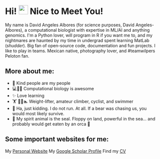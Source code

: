 # Hi! <img src="https://media.giphy.com/media/hvRJCLFzcasrR4ia7z/giphy.gif" width="30px"> Nice to Meet You!

My name is David Angeles Albores (for science purposes, David Angeles-Albores), a computational biologist with expertise in ML/AI and anything genomics. I'm a Python lover, will program in R if you want me to, and my nightmares are haunted by my time in undergrad spent learning MatLab (_shudder_). Big fan of open-source code, documentation and fun projects. I like to play in teams. Mexican native, photography lover, and #teamwilpers Peloton fan.

## More about me:
- 💜 Kind people are my people
- 💻👨‍🔬 Computational biology is awesome
- ✨ Love learning
- 🏋️ 🧗🚴🏊 Weight-lifter, amateur climber, cyclist, and swimmer
- 🏃 Ha, just kidding. I do not run. At all. If a bear was chasing us, you would most likely survive.
- 🦭 My spirit animal is the seal. Floppy on land, powerful in the sea... and probably would get eaten by an orca 🤔

## Some important websites for me:
My [Personal Website](https://dangeles.github.io/)
My [Google Scholar Profile](https://scholar.google.es/citations?hl=en&pli=1&user=03C2DtQAAAAJ)
Find my [CV](https://dangeles.github.io/AngelesAlboresDavid_cv.pdf)

